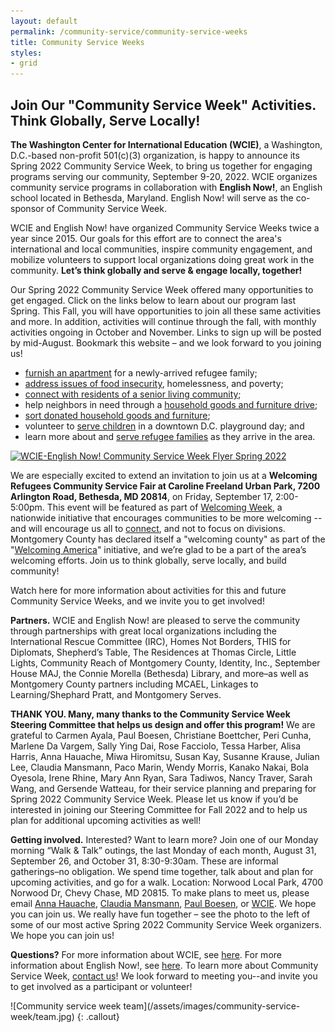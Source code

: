 ```yaml
---
layout: default
permalink: /community-service/community-service-weeks
title: Community Service Weeks
styles:
- grid
---
```

<section markdown="1">

## Join Our "Community Service Week" Activities. Think Globally, Serve Locally!

**The Washington Center for International Education (WCIE)**, a Washington, D.C.-based non-profit 501(c)(3) organization, is happy to announce its Spring 2022 Community Service Week, to bring us together for engaging programs serving our community, September 9-20, 2022. WCIE organizes community service programs in collaboration with **English Now!**, an English school located in Bethesda, Maryland. English Now! will serve as the co-sponsor of Community Service Week.

WCIE and English Now! have organized Community Service Weeks twice a year since 2015. Our goals for this effort are to connect the area's international and local communities, inspire community engagement, and mobilize volunteers to support local organizations doing great work in the community. **Let’s think globally and serve & engage locally, together!**

Our Spring 2022 Community Service Week offered many opportunities to get engaged. Click on the links below to learn about our program last Spring. This Fall, you will have opportunities to join all these same activities and more. In addition, activities will continue through the fall, with monthly activities ongoing in October and November. Links to sign up will be posted by mid-August. Bookmark this website – and we look forward to you joining us!

- [furnish an apartment](https://www.signupgenius.com/go/70a0f44acaf2fa5f58-furnish) for a newly-arrived refugee family;
- [address issues of food insecurity](https://www.signupgenius.com/go/70a0f44acaf2fa5f58-shepherds), homelessness, and poverty;
- [connect with residents of a senior living community](https://www.signupgenius.com/go/70a0f44acaf2fa5f58-thomas);
- help neighbors in need through a [household goods and furniture drive](/community-service/household-goods-and-food-drive);
- [sort donated household goods and furniture](https://www.signupgenius.com/go/70a0f44acaf2fa5f58-donation);
- volunteer to [serve children](https://www.signupgenius.com/go/70a0f44acaf2fa5f58-little) in a downtown D.C. playground day; and
- learn more about and [serve refugee families](/community-service/refugee-resettlement) as they arrive in the area.

</section>

<p class="callout">
    <a href="/assets/files/community-service/community-service-week-flyer-spring-2022.pdf" target="_blank"><img src="/assets/files/community-service/community-service-week-flyer-spring-2022.jpg" alt="WCIE-English Now! Community Service Week Flyer Spring 2022"></a>
</p>

<section markdown="1">

We are especially excited to extend an invitation to join us at a **Welcoming Refugees Community Service Fair at Caroline Freeland Urban Park, 7200 Arlington Road, Bethesda, MD 20814**, on Friday, September 17, 2:00-5:00pm. This event will be featured as part of [Welcoming Week](https://welcomingamerica.org/initiatives/welcoming-week), a nationwide initiative that encourages communities to be more welcoming -- and will encourage us all to <u>connect</u>, and not to focus on divisions. Montgomery County has declared itself a "welcoming county" as part of the "[Welcoming America](https://welcomingamerica.org/)" initiative, and we’re glad to be a part of the area’s welcoming efforts. Join us to think globally, serve locally, and build community!

Watch here for more information about activities for this and future Community Service Weeks, and we invite you to get involved!

**Partners.** ​​WCIE and English Now! are pleased to serve the community through partnerships with great local organizations including the International Rescue Committee (IRC), Homes Not Borders, THIS for Diplomats, Shepherd’s Table, The Residences at Thomas Circle, Little Lights, Community Reach of Montgomery County, Identity, Inc., September House MAJ, the Connie Morella (Bethesda) Library, and more–as well as Montgomery County partners including MCAEL, Linkages to Learning/Shephard Pratt, and Montgomery Serves.

**THANK YOU. Many, many thanks to the Community Service Week Steering Committee that helps us design and offer this program!** We are grateful to Carmen Ayala, Paul Boesen, Christiane Boettcher, Peri Cunha, Marlene Da Vargem, Sally Ying Dai, Rose Facciolo, Tessa Harber, Alisa Harris, Anna Hauache, Miwa Hiromitsu, Susan Kay, Susanne Krause, Julian Lee, Claudia Mansmann, Paco Marin, Wendy Morris, Kanako Nakai, Bola Oyesola, Irene Rhine, Mary Ann Ryan, Sara Tadiwos, Nancy Traver, Sarah Wang, and Gersende Watteau, for their service planning and preparing for Spring 2022 Community Service Week. Please let us know if you’d be interested in joining our Steering Committee for Fall 2022 and to help us plan for additional upcoming activities as well!

**Getting involved.** Interested? Want to learn more? Join one of our Monday morning “Walk & Talk” outings, the last Monday of each month, August 31, September 26, and October 31, 8:30-9:30am. These are informal gatherings–no obligation. We spend time together, talk about and plan for upcoming activities, and go for a walk. Location: Norwood Local Park, 4700 Norwood Dr, Chevy Chase, MD 20815. To make plans to meet us, please email [Anna Hauache](mailto:amghauache@hotmail.com), [Claudia Mansmann](mailto:Claudia.mansmann@gmx.de), [Paul Boesen](mailto:paul.boesen@english-now.com), or [WCIE](mailto:communityservice@washingtoncie.org). We hope you can join us. We really have fun together – see the photo to the left of some of our most active Spring 2022 Community Service Week organizers. We hope you can join us!

**Questions?** For more information about WCIE, see [here](/). For more information about English Now!, see [here](http://english-now.com/). To learn more about Community Service Week, [contact us](/contact)! We look forward to meeting you--and invite you to get involved as a participant or volunteer!
</section>
![Community service week team](/assets/images/community-service-week/team.jpg)
{: .callout}
